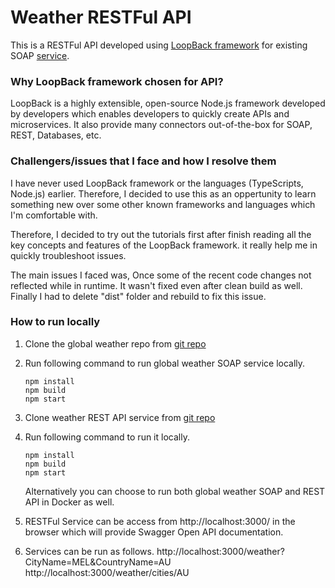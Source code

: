 
Weather RESTFul API
===================

This is a RESTFul API developed using [LoopBack framework](http://loopback.io/) for existing SOAP [service](https://github.com/enablement-me/code-challenge).

### Why LoopBack framework chosen for API?

LoopBack is a highly extensible, open-source Node.js framework developed by developers which enables developers to quickly create APIs and microservices.
It also provide many  connectors out-of-the-box for SOAP, REST, Databases, etc.


### Challengers/issues that I face and how I resolve them
I have never used LoopBack framework or the languages (TypeScripts, Node.js) earlier. Therefore, I decided to use this as an oppertunity to learn something new
over some other known frameworks and languages which I'm comfortable with. 

Therefore, I decided to try out the tutorials first after finish reading all the key concepts and features of the LoopBack framework.
it really help me in quickly troubleshoot issues.

The main issues I faced was, Once some of the recent code changes not reflected while in runtime. It wasn't fixed even after clean build as well.
Finally I had to delete "dist" folder and rebuild to fix this issue. 

### How to run locally

1. Clone the global weather repo from [git repo](https://github.com/enablement-me/code-challenge)

2. Run following command to run global weather SOAP service locally.
      ````
      npm install
      npm build
      npm start
      ````
3. Clone weather REST API service from [git repo](https://github.com/achalaanupama/global-weather)
4. Run following command to run it locally.
      ````
      npm install
      npm build
      npm start
      ````
      Alternatively you can choose to run both global weather SOAP and REST API in Docker as well.
5. RESTFul Service can be access from http://localhost:3000/ in the browser which will provide Swagger Open API documentation.
6. Services can be run as follows.
http://localhost:3000/weather?CityName=MEL&CountryName=AU
http://localhost:3000/weather/cities/AU









